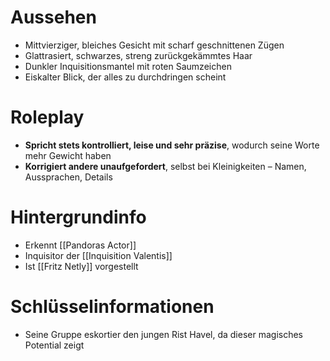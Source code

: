 # Aussehen
- Mittvierziger, bleiches Gesicht mit scharf geschnittenen Zügen
- Glattrasiert, schwarzes, streng zurückgekämmtes Haar
- Dunkler Inquisitionsmantel mit roten Saumzeichen
- Eiskalter Blick, der alles zu durchdringen scheint
# Roleplay
- **Spricht stets kontrolliert, leise und sehr präzise**, wodurch seine Worte mehr Gewicht haben
- **Korrigiert andere unaufgefordert**, selbst bei Kleinigkeiten – Namen, Aussprachen, Details
# Hintergrundinfo
- Erkennt [[Pandoras Actor]]
- Inquisitor der [[Inquisition Valentis]]
- Ist [[Fritz Netly]] vorgestellt
# Schlüsselinformationen
- Seine Gruppe eskortier den jungen Rist Havel, da dieser magisches Potential zeigt


